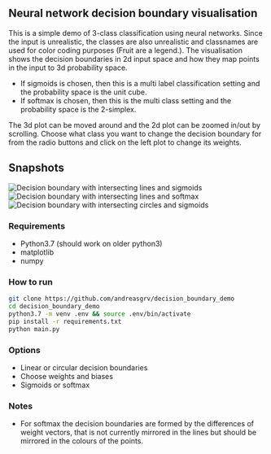 ## Neural network decision boundary visualisation

This is a simple demo of 3-class classification using neural networks.
Since the input is unrealistic, the classes are also unrealistic and classnames are used for color coding purposes (Fruit are a legend.).
The visualisation shows the decision boundaries in 2d input space and how they map points in the input to 3d probability space.

* If sigmoids is chosen, then this is a multi label classification setting and the probability space is the unit cube.
* If softmax is chosen, then this is the multi class setting and the probability space is the 2-simplex.

The 3d plot can be moved around and the 2d plot can be zoomed in/out by scrolling.
Choose what class you want to change the decision boundary for from the radio buttons and click on the left plot to change its weights.

## Snapshots
![Decision boundary with intersecting lines and sigmoids](http://grv.overfit.xyz/lines.jpg)
![Decision boundary with intersecting lines and softmax](http://grv.overfit.xyz/softmax.jpg)
![Decision boundary with intersecting circles and sigmoids](http://grv.overfit.xyz/circles.jpg)


### Requirements

* Python3.7 (should work on older python3)
* matplotlib
* numpy


### How to run

``` bash
git clone https://github.com/andreasgrv/decision_boundary_demo
cd decision_boundary_demo
python3.7 -m venv .env && source .env/bin/activate
pip install -r requirements.txt
python main.py
```

### Options

* Linear or circular decision boundaries
* Choose weights and biases
* Sigmoids or softmax


### Notes

* For softmax the decision boundaries are formed by the differences of weight vectors, that is not currently mirrored in the lines but should be mirrored in the colours of the points.
